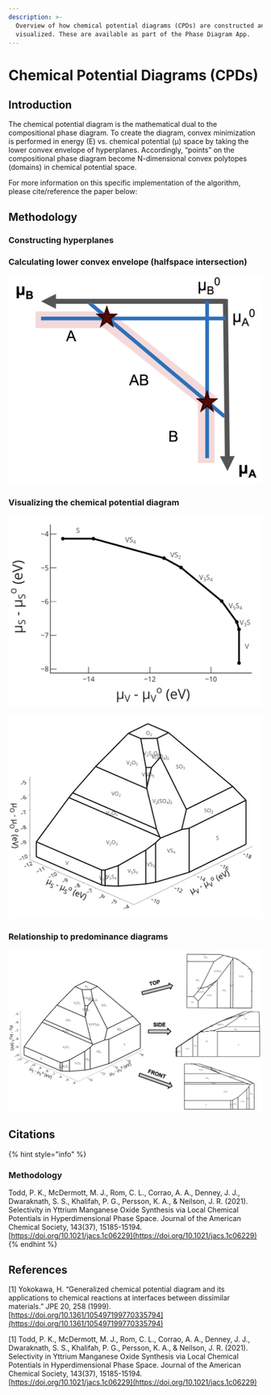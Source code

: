 ```yaml
---
description: >-
  Overview of how chemical potential diagrams (CPDs) are constructed and
  visualized. These are available as part of the Phase Diagram App.
---
```


# Chemical Potential Diagrams (CPDs)

## Introduction

The chemical potential diagram is the mathematical dual to the compositional phase diagram. To create the diagram, convex minimization is performed in energy (E) vs. chemical potential (μ) space by taking the lower convex envelope of hyperplanes. Accordingly, “points” on the compositional phase diagram become N-dimensional convex polytopes (domains) in chemical potential space.

For more information on this specific implementation of the algorithm, please cite/reference the paper below:

## Methodology

### Constructing hyperplanes

### Calculating lower convex envelope (halfspace intersection)



![Figure by Matthew McDermott.](<../../../.gitbook/assets/Screen Shot 2022-07-14 at 3.49.34 PM.png>)

### Visualizing the chemical potential diagram

![Two dimensional (2-D) chemical potential diagram for the V-S chemical system. Energies are DFT-calculated energies directly acquired from MP database.](<../../../.gitbook/assets/Screen Shot 2022-07-14 at 3.50.18 PM.png>)

![Three dimensional (3-D) chemical potential diagram for the V-S-O chemical system. Energies are DFT-calculated energies directly acquired from MP database.](<../../../.gitbook/assets/image (3).png>)

### Relationship to predominance diagrams

![Relationship between 3-D chemical potential diagram and predominance diagrams, which are 2-D views of the full three-dimensional chemical potential diagram surface. Figure by Matthew McDermott.](<../../../.gitbook/assets/Screen Shot 2022-07-14 at 3.51.46 PM.png>)

## Citations

{% hint style="info" %}
### **Methodology**

Todd, P. K., McDermott, M. J., Rom, C. L., Corrao, A. A., Denney, J. J., Dwaraknath, S. S., Khalifah, P. G., Persson, K. A., & Neilson, J. R. (2021). Selectivity in Yttrium Manganese Oxide Synthesis via Local Chemical Potentials in Hyperdimensional Phase Space. Journal of the American Chemical Society, 143(37), 15185-15194. [https://doi.org/10.1021/jacs.1c06229](https://doi.org/10.1021/jacs.1c06229)
{% endhint %}



## References

\[1] Yokokawa, H. “Generalized chemical potential diagram and its applications to chemical reactions at interfaces between dissimilar materials.” JPE 20, 258 (1999). [https://doi.org/10.1361/105497199770335794](https://doi.org/10.1361/105497199770335794)

\[1] Todd, P. K., McDermott, M. J., Rom, C. L., Corrao, A. A., Denney, J. J., Dwaraknath, S. S., Khalifah, P. G., Persson, K. A., & Neilson, J. R. (2021). Selectivity in Yttrium Manganese Oxide Synthesis via Local Chemical Potentials in Hyperdimensional Phase Space. Journal of the American Chemical Society, 143(37), 15185-15194. [https://doi.org/10.1021/jacs.1c06229](https://doi.org/10.1021/jacs.1c06229)
